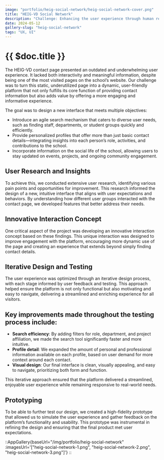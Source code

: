 ```yaml
---
image: "portfolio/heig-social-network/heig-social-network-cover.png"
title: "HEIG-VD Social Network"
description: "Challenge: Enhancing the user experience through human research and innovative UX design."
date: 2024-05-12
gallery-slug: "heig-social-network"
tags: "UX, UI"
---
```


# {{ $doc.title }}

The HEIG-VD contact page presented an outdated and underwhelming user experience. It lacked both interactivity and meaningful information, despite being one of the most visited pages on the school’s website. Our challenge was to turn this static, underutilized page into a dynamic, user-friendly platform that not only fulfills its core function of providing contact information but also adds value by offering a more engaging and informative experience.

The goal was to design a new interface that meets multiple objectives:

-  Introduce an agile search mechanism that caters to diverse user needs, such as finding staff, departments, or student groups quickly and efficiently.
-  Provide personalized profiles that offer more than just basic contact details—integrating insights into each person’s role, activities, and contributions to the school.
-  Incorporate information on the social life of the school, allowing users to stay updated on events, projects, and ongoing community engagement.

## User Research and Insights

To achieve this, we conducted extensive user research, identifying various pain points and opportunities for improvement. This research informed the design of a new, intuitive interface that aligns with user expectations and behaviors. By understanding how different user groups interacted with the contact page, we developed features that better address their needs.

## Innovative Interaction Concept

One critical aspect of the project was developing an innovative interaction concept based on these findings. This unique interaction was designed to improve engagement with the platform, encouraging more dynamic use of the page and creating an experience that extends beyond simply finding contact details.

## Iterative Design and Testing

The user experience was optimized through an iterative design process, with each stage informed by user feedback and testing. This approach helped ensure the platform is not only functional but also motivating and easy to navigate, delivering a streamlined and enriching experience for all visitors.

## Key improvements made throughout the testing process include:

-  **Search efficiency**: By adding filters for role, department, and project affiliation, we made the search tool significantly faster and more intuitive.
-  **Profile detail**: We expanded the amount of personal and professional information available on each profile, based on user demand for more context around each contact.
-  **Visual design**: Our final interface is clean, visually appealing, and easy to navigate, prioritizing both form and function.

This iterative approach ensured that the platform delivered a streamlined, enjoyable user experience while remaining responsive to real-world needs.

## Prototyping

To be able to further test our design, we created a high-fidelity prototype that allowed us to simulate the user experience and gather feedback on the platform’s functionality and usability. This prototype was instrumental in refining the design and ensuring that the final product met user expectations.

::AppGallery{baseUrl="/img/portfolio/heig-social-network" :imagesUrl='["heig-social-network-1.png", "heig-social-network-2.png", "heig-social-network-3.png"]'}
::
